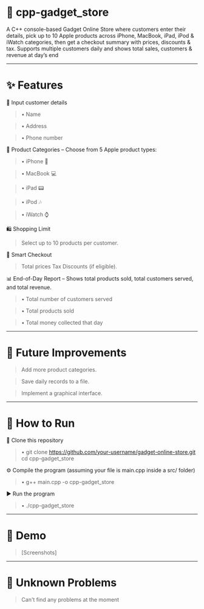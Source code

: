# 🛒 cpp-gadget_store

A C++ console-based Gadget Online Store where customers enter their details, pick up to 10 Apple products across iPhone, MacBook, iPad, iPod & iWatch categories, then get a checkout summary with prices, discounts & tax. Supports multiple customers daily and shows total sales, customers & revenue at day’s end

---

# ✨ Features

📝 Input customer details

> • Name

> • Address
 
> • Phone number

🍏 Product Categories – Choose from 5 Apple product types:

> • iPhone 📱

> • MacBook 💻

> • iPad 📟

> • iPod 🎶

> • iWatch ⌚

🛍️ Shopping Limit  

> Select up to 10 products per customer.

💸 Smart Checkout  

> Total prices
> Tax
> Discounts (if eligible).

📊 End-of-Day Report – Shows total products sold, total customers served, and total revenue.

> • Total number of customers served

> • Total products sold

> • Total money collected that day

---
# 📌 Future Improvements

> Add more product categories.

> Save daily records to a file.

> Implement a graphical interface.

---

# 🚀 How to Run

📂 Clone this repository

> • git clone https://github.com/your-username/gadget-online-store.git
cd cpp-gadget_store

⚙️ Compile the program (assuming your file is main.cpp inside a src/ folder)

> • g++ main.cpp -o cpp-gadget_store

▶️ Run the program

> • ./cpp-gadget_store

---
# 📸 Demo
> [Screenshots]
---

# 🐞 Unknown Problems

> Can't find any problems at the moment


